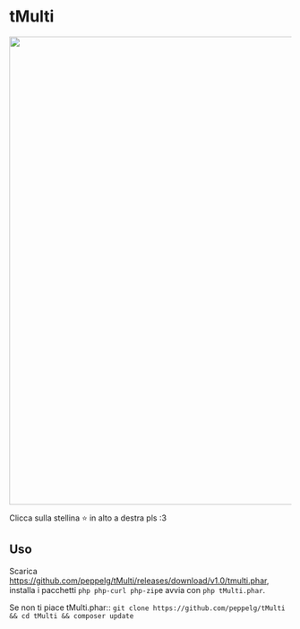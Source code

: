 # tMulti
<a href="https://asciinema.org/a/1PYEO1RYioIOS34LEFMdwQshp?autoplay=1"><img src="https://asciinema.org/a/1PYEO1RYioIOS34LEFMdwQshp.png" width="836"/></a>

Clicca sulla stellina ⭐️ in alto a destra pls :3

Uso
----
Scarica https://github.com/peppelg/tMulti/releases/download/v1.0/tmulti.phar, installa i pacchetti `php php-curl php-zip`e avvia con `php tMulti.phar`.


Se non ti piace tMulti.phar:: ``git clone https://github.com/peppelg/tMulti && cd tMulti && composer update``
